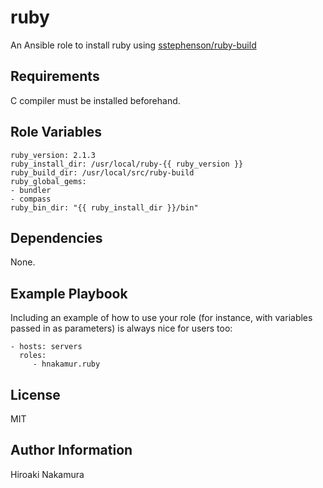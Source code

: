 ruby
====

An Ansible role to install ruby using [sstephenson/ruby-build](https://github.com/sstephenson/ruby-build)

Requirements
------------

C compiler must be installed beforehand.

Role Variables
--------------

```
ruby_version: 2.1.3
ruby_install_dir: /usr/local/ruby-{{ ruby_version }}
ruby_build_dir: /usr/local/src/ruby-build
ruby_global_gems:
- bundler
- compass
ruby_bin_dir: "{{ ruby_install_dir }}/bin"
```

Dependencies
------------

None.

Example Playbook
----------------

Including an example of how to use your role (for instance, with variables passed in as parameters) is always nice for users too:

    - hosts: servers
      roles:
         - hnakamur.ruby

License
-------

MIT

Author Information
------------------

Hiroaki Nakamura
